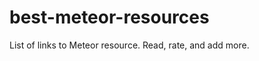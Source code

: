 best-meteor-resources
=====================

List of links to Meteor resource. Read, rate, and add more.
